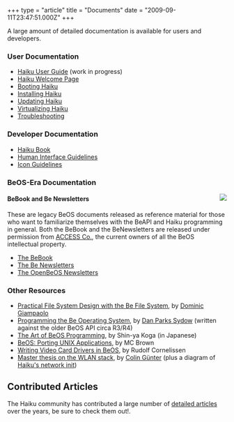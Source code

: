 +++
type = "article"
title = "Documents"
date = "2009-09-11T23:47:51.000Z"
+++

A large amount of detailed documentation is available for users and developers.

### User Documentation

* [Haiku User Guide](/docs/userguide/en/contents.html) (work in progress)
* [Haiku Welcome Page](/docs/welcome/welcome_en.html)
* [Booting Haiku](/guides/booting)
* [Installing Haiku](/guides/installing)
* [Updating Haiku](/guides/daily-tasks/updating-system.html)
* [Virtualizing Haiku](/guides/virtualizing)
* [Troubleshooting](/guides/troubleshooting)

### Developer Documentation

* [Haiku Book](/docs/api/)
* [Human Interface Guidelines](/docs/HIG/index.xml)
* [Icon Guidelines](/development/icon-guidelines)

### BeOS-Era Documentation

<img src="/files/images/access-be.png" align="right" /><h4>BeBook and Be Newsletters</h4>

These are legacy BeOS documents released as reference material for those who want to familiarize themselves with the BeAPI and Haiku programming in general. Both the BeBook and the BeNewsletters are released under permission from [ACCESS Co.](http://www.access-company.com), the current owners of all the BeOS intellectual property.

* [The BeBook](/legacy-docs/bebook/index.html)
* [The Be Newsletters](/legacy-docs/benewsletter/index.html)
* [The OpenBeOS Newsletters](/legacy-docs/openbeosnewsletter/index.html)

### Other Resources

* [Practical File System Design with the Be File System](/legacy-docs/practical-file-system-design.pdf), by [Dominic Giampaolo](http://www.nobius.org/~dbg/)
* [Programming the Be Operating System](/legacy-docs/programming_the_be_operating_system.pdf), by [Dan Parks Sydow](/legacy-docs/programming_the_be_operating_system.pdf) (written against the older BeOS API circa R3/R4)
* [The Art of BeOS Programming](/legacy-docs/ArtOfBeOSProgramming/), by Shin-ya Koga (in Japanese)
* [BeOS: Porting UNIX Applications](http://mcslp.wordpress.com/2012/12/27/beos-porting-unix-applications-73266/), by MC Brown
* [Writing Video Card Drivers in BeOS](/legacy-docs/writing-video-card-drivers), by Rudolf Cornelissen
* [Master thesis on the WLAN stack](/files/Masterarbeit.pdf), by [Colin Günter](https://github.com/coguhn) (plus a diagram of [Haiku's network init](/files/Network-init.pdf))

## Contributed Articles

The Haiku community has contributed a large number of [detailed articles](/articles) over the years, be sure to check them out!.

